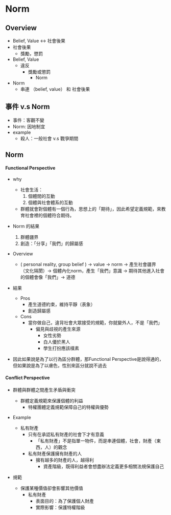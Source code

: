 # Norm

## Overview
* Belief, Value <-> 社會後果
* 社會後果
    * 獎勵，懲罰
* Belief, Value
    * 違反
        * 獎勵或懲罰
            * Norm
* Norm
    * 串連 （belief, value） 和 社會後果

## 事件 v.s Norm
* 事件：客觀不變
* Norm: 因地制宜
* example
    * 殺人：一般社會 v.s 戰爭期間


## Norm

#### Functional Perspective
* why
    * 社會生活：
        1. 個體間的互動
        2. 個體與社會體系的互動
    * 群體就會對個體有一個行為，思想上的「期待」，因此希望定義規範，來教育社會裡的個體符合期待。

* Norm 的結果
    1. 群體疆界
    2. 創造：「分享」「我們」的歸屬感

* Overview
    * ( personal reality, group belief ) -> value -> norm ->  產生社會疆界 （文化隔閡）-> 個體內化norm，產生「我們」意識 -> 期待其他進入社會的個體會像「我們」-> 道德

* 結果
    * Pros
        * 產生道德約束，維持平靜（表象）
        * 創造歸屬感
    * Cons
        * 當你做自己，違背社會大眾接受的規範，你就變外人，不是「我們」
            * 偏見與歧視的產生來源
                * 女性劣勢
                * 白人優於黑人
                * 學生打扮應該樸素

* 因此如果說是為了以行為區分群體，那Functional Perspective是說得通的，但如果說是為了以膚色，性別來區分就說不過去

#### Conflict Perspective
* 群體與群體之間產生矛盾與衝突
    * 群體定義規範來保護個體的利益
        * 特權團體定義規範保障自己的特權與優勢
* Example
    * 私有財產
        * 只有在承認私有財產的社會下才有意義
            * 「私有財產」不是指單一物件，而是串連個體，社會，財產（東西，人）的觀念
        * 私有財產保護擁有財產的人
             * 擁有越多的財產的人，越得利
                  * 資產階級，既得利益者會想盡辦法定義更多相關法規保護自己

* 規範
    * 保護某種價值卻會影響其他價值
        * 私有財產
            * 表面目的：為了保護個人財產
            * 實際影響：保護特權階級
